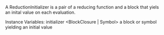 A ReductionInitializer is a pair of a reducing function and a block that yiels an inital value on each evaluation.

Instance Variables:
	initializer	<BlockClosure | Symbol>	a block or symbol yielding an initial value
